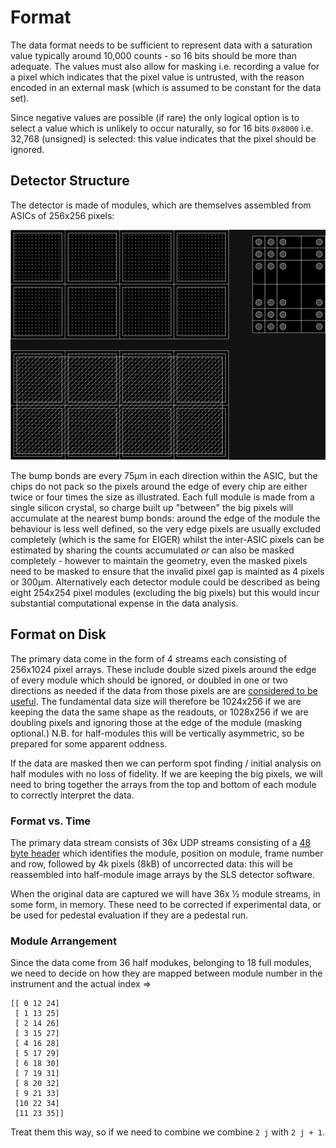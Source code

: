 # Format

The data format needs to be sufficient to represent data with a saturation value typically around 10,000 counts - so 16 bits should be more than adequate. The values must also allow for masking i.e. recording a value for a pixel which indicates that the pixel value is untrusted, with the reason encoded in an external mask (which is assumed to be constant for the data set).

Since negative values are possible (if rare) the only logical option is to select a value which is unlikely to occur naturally, so for 16 bits `0x8000` i.e. 32,768 (unsigned) is selected: this value indicates that the pixel should be ignored.

## Detector Structure

The detector is made of modules, which are themselves assembled from ASICs of 256x256 pixels:

![Pixel diagram](./pixels.png)

The bump bonds are every 75µm in each direction within the ASIC, but the chips do not pack so the pixels around the edge of every chip are either twice or four times the size as illustrated. Each full module is made from a single silicon crystal, so charge built up "between" the big pixels will accumulate at the nearest bump bonds: around the edge of the module the behaviour is less well defined, so the very edge pixels are usually excluded completely (which is the same for EIGER) whilst the inter-ASIC pixels can be estimated by sharing the counts accumulated _or_ can also be masked completely - however to maintain the geometry, even the masked pixels need to be masked to ensure that the invalid pixel gap is mainted as 4 pixels or 300µm. Alternatively each detector module could be described as being eight 254x254 pixel modules (excluding the big pixels) but this would incur substantial computational expense in the data analysis.

## Format on Disk

The primary data come in the form of 4 streams each consisting of 256x1024 pixel arrays. These include double sized pixels around the edge of every module which should be ignored, or doubled in one or two directions as needed if the data from those pixels are are [considered to be useful](https://github.com/graeme-winter/jungfrau/issues/19). The fundamental data size will therefore be 1024x256 if we are keeping the data the same shape as the readouts, or 1028x256 if we are doubling pixels and ignoring those at the edge of the module (masking optional.) N.B. for half-modules this will be vertically asymmetric, so be prepared for some apparent oddness.

If the data are masked then we can perform spot finding / initial analysis on half modules with no loss of fidelity. If we are keeping the big pixels, we will need to bring together the arrays from the top and bottom of each module to correctly interpret the data.

### Format vs. Time

The primary data stream consists of 36x UDP streams consisting of a [48 byte header](https://slsdetectorgroup.github.io/devdoc/udpheader.html) which identifies the module, position on module, frame number and row, followed by 4k pixels (8kB) of uncorrected data: this will be reassembled into half-module image arrays by the SLS detector software.

When the original data are captured we will have 36x ½ module streams, in some form, in memory. These need to be corrected if experimental data, or be used for pedestal evaluation if they are a pedestal run.

### Module Arrangement

Since the data come from 36 half modukes, belonging to 18 full modules, we need to decide on how they are mapped between module number in the instrument and the actual index =>

```
[[ 0 12 24]
 [ 1 13 25]
 [ 2 14 26]
 [ 3 15 27]
 [ 4 16 28]
 [ 5 17 29]
 [ 6 18 30]
 [ 7 19 31]
 [ 8 20 32]
 [ 9 21 33]
 [10 22 34]
 [11 23 35]]
 ```

 Treat them this way, so if we need to combine we combine `2 j` with `2 j + 1`.
 
